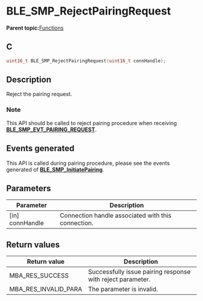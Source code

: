 # BLE\_SMP\_RejectPairingRequest

**Parent topic:**[Functions](GUID-9CB8F27C-7921-4D62-8EBB-A41DD9F9D4D4.md)

## C

```c
uint16_t BLE_SMP_RejectPairingRequest(uint16_t connHandle);
```

## Description

Reject the pairing request.

### Note

This API should be called to reject pairing procedure when receiving **[BLE\_SMP\_EVT\_PAIRING\_REQUEST](GUID-DA3C91C3-3ACA-4850-B469-FDF748DD2D87.md)**.

## Events generated

This API is called during pairing procedure, please see the events generated of **[BLE\_SMP\_InitiatePairing](GUID-8F2CEAE0-3C28-4A9B-8A69-166F2E5F2B67.md)**.

## Parameters

|Parameter|Description|
|---------|-----------|
|\[in\] connHandle|Connection handle associated with this connection.|

## Return values

|Return value|Description|
|------------|-----------|
|MBA\_RES\_SUCCESS|Successfully issue pairing response with reject parameter.|
|MBA\_RES\_INVALID\_PARA|The parameter is invalid.|

